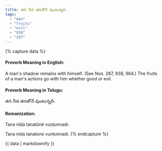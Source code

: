 ```yaml
---
title: తన నీడ తనతోనే వుంటున్నది.
tags:
  - "man"
  - "fruits"
  - "evil"
  - "938"
  - "287"
---
```


{% capture data %}
#### Proverb Meaning in English:
A man's shadow remains with himself.
(See Nos. 287, 938, 964.)
The fruits of a man's actions go with him whether good or evil.

#### Proverb Meaning in Telugu:
తన నీడ తనతోనే వుంటున్నది.

#### Romanization:
Tana nīḍa tanatōnē vuṇṭunnadi.

Tana nida tanatone vuntunnadi.
{% endcapture %}

{{ data | markdownify }}

